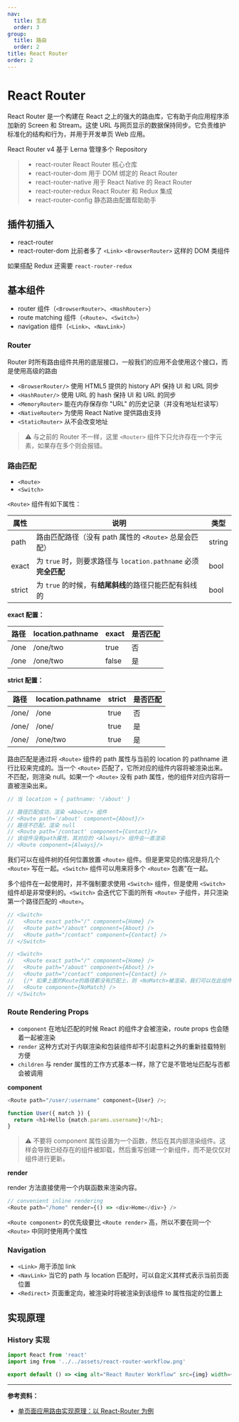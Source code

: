 ```yaml
---
nav:
  title: 生态
  order: 3
group:
  title: 路由
  order: 2
title: React Router
order: 2
---
```


# React Router

React Router 是一个构建在 React 之上的强大的路由库，它有助于向应用程序添加新的 Screen 和 Stream。这使 URL 与网页显示的数据保持同步。它负责维护标准化的结构和行为，并用于开发单页 Web 应用。

React Router v4 基于 Lerna 管理多个 Repository

> - react-router React Router 核心仓库
> - react-router-dom 用于 DOM 绑定的 React Router
> - react-router-native 用于 React Native 的 React Router
> - react-router-redux React Router 和 Redux 集成
> - react-router-config 静态路由配置帮助助手

## 插件初插入

- react-router
- react-router-dom 比前者多了 `<Link>` `<BrowserRouter>` 这样的 DOM 类组件

如果搭配 Redux 还需要 `react-router-redux`

## 基本组件

- router 组件（`<BrowserRouter>`、`<HashRouter>`）
- route matching 组件（`<Route>`、`<Switch>`）
- navigation 组件（`<Link>`、`<NavLink>`）

### Router

Router 时所有路由组件共用的底层接口，一般我们的应用不会使用这个接口，而是使用高级的路由

- `<BrowserRouter/>` 使用 HTML5 提供的 history API 保持 UI 和 URL 同步
- `<HashRouter/>` 使用 URL 的 hash 保持 UI 和 URL 的同步
- `<MemoryRouter>` 能在内存保存你 "URL" 的历史记录（并没有地址栏读写）
- `<NativeRouter>` 为使用 React Native 提供路由支持
- `<StaticRouter>` 从不会改变地址

> ⚠️ 与之前的 Router 不一样，这里 `<Router>` 组件下只允许存在一个字元素，如果存在多个则会报错。

### 路由匹配

- `<Route>`
- `<Switch>`

`<Route>` 组件有如下属性：

| 属性   | 说明                                                            | 类型   |
| ------ | --------------------------------------------------------------- | ------ |
| path   | 路由匹配路径（没有 path 属性的 `<Route>` 总是会匹配）           | string |
| exact  | 为 `true` 时，则要求路径与 `location.pathname` 必须**完全匹配** | bool   |
| strict | 为 `true` 的时候，有**结尾斜线**的路径只能匹配有斜线的          | bool   |

**exact 配置：**

| 路径 | location.pathname | exact | 是否匹配 |
| ---- | ----------------- | ----- | -------- |
| /one | /one/two          | true  | 否       |
| /one | /one/two          | false | 是       |

**strict 配置：**

| 路径  | location.pathname | strict | 是否匹配 |
| ----- | ----------------- | ------ | -------- |
| /one/ | /one              | true   | 否       |
| /one/ | /one/             | true   | 是       |
| /one/ | /one/two          | true   | 是       |

路由匹配是通过将 `<Route>` 组件的 path 属性与当前的 location 的 pathname 进行比较来完成的。当一个 `<Route>` 匹配了，它所对应的组件内容将被渲染出来。 不匹配，则渲染 null。如果一个 `<Route>` 没有 path 属性，他的组件对应内容将一直被渲染出来。

```js
// 当 location = { pathname: '/about' }

// 路径匹配成功，渲染 <About/> 组件
// <Route path='/about' component={About}/>
// 路径不匹配，渲染 null
// <Route path='/contact' component={Contact}/>
// 该组件没有path属性，其对应的 <Always/> 组件会一直渲染
// <Route component={Always}/>
```

我们可以在组件树的任何位置放置 `<Route>` 组件。但是更常见的情况是将几个 `<Route>` 写在一起。`<Switch>` 组件可以用来将多个 `<Route>` 包裹”在一起。

多个组件在一起使用时，并不强制要求使用 `<Switch>` 组件，但是使用 `<Switch>` 组件却是非常便利的。`<Switch>` 会迭代它下面的所有 `<Route>` 子组件，并只渲染第一个路径匹配的 `<Route>`。

```js
// <Switch>
//   <Route exact path="/" component={Home} />
//   <Route path="/about" component={About} />
//   <Route path="/contact" component={Contact} />
// </Switch>

// <Switch>
//   <Route exact path="/" component={Home} />
//   <Route path="/about" component={About} />
//   <Route path="/contact" component={Contact} />
//   {/* 如果上面的Route的路径都没有匹配上，则 <NoMatch>被渲染，我们可以在此组件中返回404 */}
//   <Route component={NoMatch} />
// </Switch>
```

### Route Rendering Props

- `component` 在地址匹配的时候 React 的组件才会被渲染，route props 也会随着一起被渲染
- `render` 这种方式对于内联渲染和包装组件却不引起意料之外的重新挂载特别方便
- `children` 与 render 属性的工作方式基本一样，除了它是不管地址匹配与否都会被调用

**component**

```js
<Route path="/user/:username" component={User} />;

function User({ match }) {
  return <h1>Hello {match.params.username}!</h1>;
}
```

> ⚠️ 不要将 component 属性设置为一个函数，然后在其内部渲染组件。这样会导致已经存在的组件被卸载，然后重写创建一个新组件，而不是仅仅对组件进行更新。

**render**

render 方法直接使用一个内联函数来渲染内容。

```js
// convenient inline rendering
<Route path="/home" render={() => <div>Home</div>} />
```

`<Route component>` 的优先级要比 `<Route render>` 高，所以不要在同一个 `<Route>` 中同时使用两个属性

### Navigation

- `<Link>` 用于添加 link
- `<NavLink>` 当它的 path 与 location 匹配时，可以自定义其样式表示当前页面位置
- `<Redirect>` 页面重定向，被渲染时将被渲染到该组件 to 属性指定的位置上

## 实现原理

### History 实现

```jsx | inline
import React from 'react'
import img from '../../assets/react-router-workflow.png'

export default () => <img alt="React Router Workflow" src={img} width={640} />
```

---

**参考资料：**

- [单页面应用路由实现原理：以 React-Router 为例](https://github.com/youngwind/blog/issues/109)
